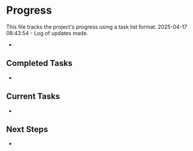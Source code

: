 # Progress

This file tracks the project's progress using a task list format.
2025-04-17 08:43:54 - Log of updates made.

*

## Completed Tasks

*   

## Current Tasks

*   

## Next Steps

*
